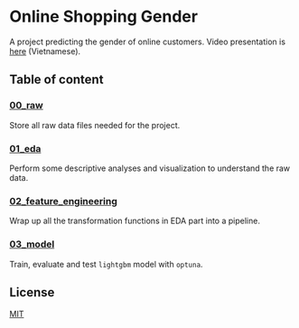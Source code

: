 # Online Shopping Gender

A project predicting the gender of online customers. Video presentation is [here](https://youtu.be/Rjq0DbgHNgs) (Vietnamese).

## Table of content
### [00_raw](https://github.com/truongphanduykhanh/online_shopping_gender/tree/main/00_raw)
Store all raw data files needed for the project.

### [01_eda](https://github.com/truongphanduykhanh/online_shopping_gender/tree/main/00_eda)
Perform some descriptive analyses and visualization to understand the raw data.

### [02_feature_engineering](https://github.com/truongphanduykhanh/online_shopping_gender/tree/main/02_feature_engineering)
Wrap up all the transformation functions in EDA part into a pipeline.

### [03_model](https://github.com/truongphanduykhanh/online_shopping_gender/tree/main/03_model)
Train, evaluate and test `lightgbm` model with `optuna`.

## License
[MIT](https://choosealicense.com/licenses/mit/)

